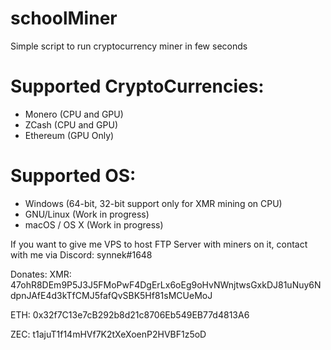 # schoolMiner
Simple script to run cryptocurrency miner in few seconds

# Supported CryptoCurrencies:
* Monero (CPU and GPU)
* ZCash (CPU and GPU)
* Ethereum (GPU Only)

# Supported OS:
* Windows (64-bit, 32-bit support only for XMR mining on CPU)
* GNU/Linux (Work in progress)
* macOS / OS X (Work in progress)

If you want to give me VPS to host FTP Server with miners on it, contact with me via Discord: synnek#1648

Donates:
XMR: 47ohR8DEm9P5J3J5FMoPwF4DgErLx6oEg9oHvNWnjtwsGxkDJ81uNuy6NdpnJAfE4d3kTfCMJ5fafQvSBK5Hf81sMCUeMoJ

ETH: 0x32f7C13e7cB292b8d21c8706Eb549EB77d4813A6

ZEC: t1ajuT1f14mHVf7K2tXeXoenP2HVBF1z5oD
